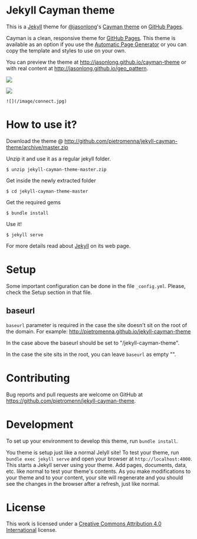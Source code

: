 # Jekyll Cayman theme

This is a [Jekyll][1] theme for [@jasonlong][2]'s [Cayman theme][4] on [GitHub Pages][3].

Cayman is a clean, responsive theme for [GitHub Pages](https://pages.github.com). This theme is available as an option if you use the [Automatic Page Generator](https://help.github.com/articles/creating-pages-with-the-automatic-generator/) or you can copy the template and styles to use on your own.

You can preview the theme at http://jasonlong.github.io/cayman-theme or with real content at http://jasonlong.github.io/geo_pattern.

![](http://cl.ly/image/1T3r3d18311V/content)

![](https://github.com/yaoliclshlmch/Test3/tree/master/docs/image/connect.jpg)
```
![](/image/connect.jpg)
```
# How to use it?

Download the theme @ http://github.com/pietromenna/jekyll-cayman-theme/archive/master.zip

Unzip it and use it as a regular jekyll folder.

```
$ unzip jekyll-cayman-theme-master.zip
```

Get inside the newly extracted folder
```
$ cd jekyll-cayman-theme-master
```

Get the required gems
```
$ bundle install
```

Use it!

```
$ jekyll serve
```

For more details read about [Jekyll][1] on its web page.

# Setup

Some important configuration can be done in the file `_config.yml`. Please, check the Setup section in that file.


## baseurl

`baseurl` parameter is required in the case the site doesn't sit on the root of the domain. For example: http://pietromenna.github.io/jekyll-cayman-theme

In the case above the baseurl should be set to "/jekyll-cayman-theme".

In the case the site sits in the root, you can leave `baseurl` as empty "".

# Contributing

Bug reports and pull requests are welcome on GitHub at https://github.com/pietromenn/jekyll-cayman-theme.

# Development

To set up your environment to develop this theme, run `bundle install`.

You theme is setup just like a normal Jelyll site! To test your theme, run `bundle exec jekyll serve` and open your browser at `http://localhost:4000`. This starts a Jekyll server using your theme. Add pages, documents, data, etc. like normal to test your theme's contents. As you make modifications to your theme and to your content, your site will regenerate and you should see the changes in the browser after a refresh, just like normal.

# License

This work is licensed under a [Creative Commons Attribution 4.0 International](http://creativecommons.org/licenses/by/4.0/) license.

[1]: http://jekyllrb.com/
[2]: https://github.com/jasonlong
[3]: http://pages.github.com/
[4]: https://github.com/jasonlong/cayman-theme
